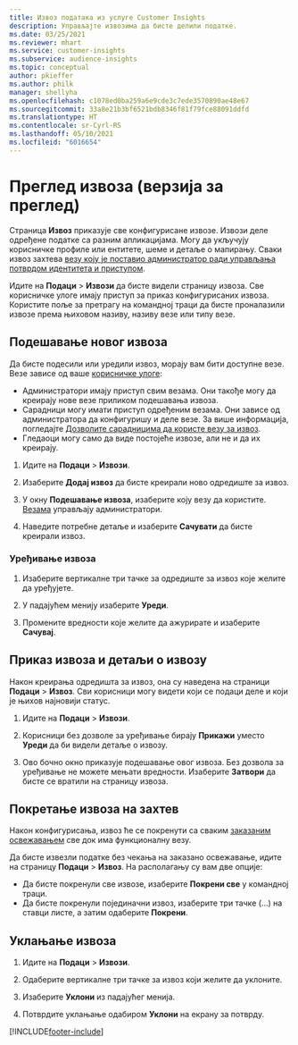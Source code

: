 ```yaml
---
title: Извоз података из услуге Customer Insights
description: Управљајте извозима да бисте делили податке.
ms.date: 03/25/2021
ms.reviewer: mhart
ms.service: customer-insights
ms.subservice: audience-insights
ms.topic: conceptual
author: pkieffer
ms.author: philk
manager: shellyha
ms.openlocfilehash: c1078ed0ba259a6e9cde3c7ede3570890ae48e67
ms.sourcegitcommit: 33a8e21b3bf6521bdb8346f81f79fce88091ddfd
ms.translationtype: HT
ms.contentlocale: sr-Cyrl-RS
ms.lasthandoff: 05/10/2021
ms.locfileid: "6016654"
---
```

# <a name="exports-preview-overview"></a>Преглед извоза (верзија за преглед)

Страница **Извоз** приказује све конфигурисане извозе. Извози деле одређене податке са разним апликацијама. Могу да укључују корисничке профиле или ентитете, шеме и детаље о мапирању. Сваки извоз захтева [везу коју је поставио администратор ради управљања потврдом идентитета и приступом](connections.md).

Идите на **Подаци** > **Извози** да бисте видели страницу извоза. Све корисничке улоге имају приступ за приказ конфигурисаних извоза. Користите поље за претрагу на командној траци да бисте проналазили извозе према њиховом називу, називу везе или типу везе.

## <a name="set-up-a-new-export"></a>Подешавање новог извоза

Да бисте подесили или уредили извоз, морају вам бити доступне везе. Везе зависе од ваше [корисничке улоге](permissions.md):
- Администратори имају приступ свим везама. Они такође могу да креирају нове везе приликом подешавања извоза.
- Сарадници могу имати приступ одређеним везама. Они зависе од администратора да конфигуришу и деле везе. За више информација, погледајте [Дозволите сарадницима да користе везу за извоз](connections.md#allow-contributors-to-use-a-connection-for-exports).
- Гледаоци могу само да виде постојеће извозе, али не и да их креирају.

1. Идите на **Подаци** > **Извози**.

1. Изаберите **Додај извоз** да бисте креирали ново одредиште за извоз.

1. У окну **Подешавање извоза**, изаберите коју везу да користите. [Везама](connections.md) управљају администратори. 

1. Наведите потребне детаље и изаберите **Сачувати** да бисте креирали извоз.

### <a name="edit-an-export"></a>Уређивање извоза

1. Изаберите вертикалне три тачке за одредиште за извоз које желите да уређујете.

1. У падајућем менију изаберите **Уреди**.

1. Промените вредности које желите да ажурирате и изаберите **Сачувај**.

## <a name="view-exports-and-export-details"></a>Приказ извоза и детаљи о извозу

Након креирања одредишта за извоз, она су наведена на страници **Подаци** > **Извоз**. Сви корисници могу видети који се подаци деле и који је њихов најновији статус.

1. Идите на **Подаци** > **Извози**.

1. Корисници без дозволе за уређивање бирају **Прикажи** уместо **Уреди** да би видели детаље о извозу.

1. Ово бочно окно приказује подешавање овог извоза. Без дозвола за уређивање не можете мењати вредности. Изаберите **Затвори** да бисте се вратили на страницу извоза.

## <a name="run-exports-on-demand"></a>Покретање извоза на захтев

Након конфигурисања, извоз ће се покренути са сваким [заказаним освежавањем](system.md#schedule-tab) све док има функционалну везу.

Да бисте извезли податке без чекања на заказано освежавање, идите на страницу **Подаци** > **Извоз**. На располагању су вам две опције:

- Да бисте покренули све извозе, изаберите **Покрени све** у командној траци. 
- Да бисте покренули појединачни извоз, изаберите три тачке (...) на ставци листе, а затим одаберите **Покрени**.

## <a name="remove-an-export"></a>Уклањање извоза

1. Идите на **Подаци** > **Извози**.

1. Одаберите вертикалне три тачке за извоз који желите да уклоните.

1. Изаберите **Уклони** из падајућег менија.

1. Потврдите уклањање одабиром **Уклони** на екрану за потврду.


[!INCLUDE[footer-include](../includes/footer-banner.md)]
